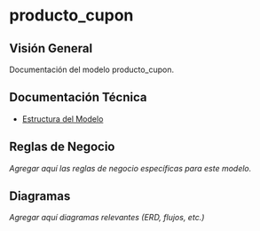 # producto_cupon

## Visión General

Documentación del modelo producto_cupon.

## Documentación Técnica

- [Estructura del Modelo](./_generated/producto_cupon.md)

## Reglas de Negocio

*Agregar aquí las reglas de negocio específicas para este modelo.*

## Diagramas

*Agregar aquí diagramas relevantes (ERD, flujos, etc.)*
